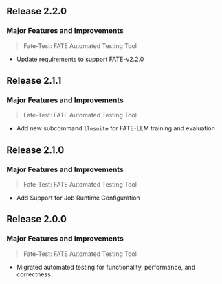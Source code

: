 ## Release 2.2.0
### Major Features and Improvements
> Fate-Test: FATE Automated Testing Tool
* Update requirements to support FATE-v2.2.0

## Release 2.1.1
### Major Features and Improvements
> Fate-Test: FATE Automated Testing Tool
* Add new subcommand `llmsuite` for FATE-LLM training and evaluation

## Release 2.1.0
### Major Features and Improvements
> Fate-Test: FATE Automated Testing Tool
* Add Support for Job Runtime Configuration

## Release 2.0.0
### Major Features and Improvements
> Fate-Test: FATE Automated Testing Tool
* Migrated automated testing for functionality, performance, and correctness